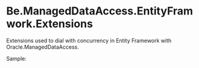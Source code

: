 # Be.ManagedDataAccess.EntityFramwork.Extensions
Extensions used to dial with concurrency in Entity Framework with Oracle.ManagedDataAccess.

Sample:
